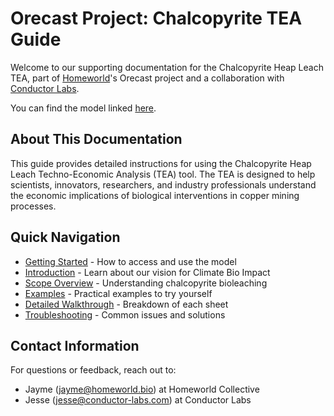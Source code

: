 # Orecast Project: Chalcopyrite TEA Guide

Welcome to our supporting documentation for the Chalcopyrite Heap Leach TEA, part of [Homeworld](https://www.homeworld.bio/)'s Orecast project and a collaboration with [Conductor Labs](https://www.conductor-labs.com/). 

You can find the model linked [here](https://1drv.ms/x/c/147876eee33501b9/EQPpl4ljGOJMrgbxcQLHN2UB-NKCfIsGOYR3Qath6lANzw?e=WHnI8g).

## About This Documentation

This guide provides detailed instructions for using the Chalcopyrite Heap Leach Techno-Economic Analysis (TEA) tool. The TEA is designed to help scientists, innovators, researchers, and industry professionals understand the economic implications of biological interventions in copper mining processes.

## Quick Navigation

- [Getting Started](getting-started.md) - How to access and use the model
- [Introduction](introduction.md) - Learn about our vision for Climate Bio Impact
- [Scope Overview](scope-overview.md) - Understanding chalcopyrite bioleaching
- [Examples](examples.md) - Practical examples to try yourself
- [Detailed Walkthrough](walkthrough/index.md) - Breakdown of each sheet
- [Troubleshooting](troubleshooting.md) - Common issues and solutions

## Contact Information

For questions or feedback, reach out to:

- Jayme ([jayme@homeworld.bio](mailto:jayme@homeworld.bio)) at Homeworld Collective
- Jesse ([jesse@conductor-labs.com](mailto:jesse@conductor-labs.com)) at Conductor Labs
